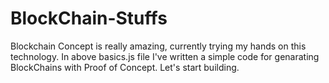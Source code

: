# BlockChain-Stuffs
Blockchain Concept is really amazing, currently trying my hands on this technology.
In above basics.js file I've written a simple code for genarating BlockChains with Proof of Concept.
Let's start building.
